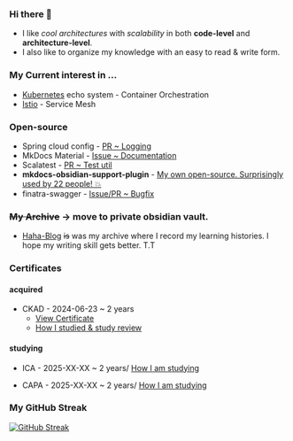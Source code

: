 ### Hi there 👋
- I like *cool architectures* with *scalability* in both **code-level** and **architecture-level**.
- I also like to organize my knowledge with an easy to read & write form.

### My Current interest in ...  
- [Kubernetes](https://kubernetes.io/) echo system - Container Orchestration
- [Istio](https://istio.io/) - Service Mesh

### Open-source
- Spring cloud config - [PR ~ Logging](https://github.com/spring-cloud/spring-cloud-config/pull/2162)
- MkDocs Material - [Issue ~ Documentation](https://github.com/squidfunk/mkdocs-material/issues/5086)
- Scalatest - [PR ~ Test util](https://github.com/scalatest/scalatest/pull/2305)
- **mkdocs-obsidian-support-plugin** - [My own open-source. Surprisingly used by 22 people! 💥](https://github.com/ndy2/mkdocs-obsidian-support-plugin)
- finatra-swagger - [Issue/PR ~ Bugfix](https://github.com/jakehschwartz/finatra-swagger/issues/82)

### ~~My Archive~~ -> move to private obsidian vault.
- [Haha-Blog](https://ndy2.github.io/Haha-Blog/) ~~is~~ was my archive where I record my learning histories. I hope my writing skill gets better. T.T

### Certificates

#### acquired

- CKAD - 2024-06-23 ~ 2 years
  - [View Certificate](https://ti-user-certificates.s3.amazonaws.com/e0df7fbf-a057-42af-8a1f-590912be5460/bf016803-01ea-439c-af10-c821fdc34da9-538bdde0-e39f-4adf-a0ae-a0b96800a854-certificate.pdf)
  - [How I studied & study review](https://github.com/ndy2/CKAD-exercises)

#### studying

- ICA - 2025-XX-XX ~ 2 years/ [How I am studying](https://github.com/ndy2/Istio-Certified-Associate-excercises)

- CAPA - 2025-XX-XX ~ 2 years/ [How I am studying](https://github.com/ndy2/CAPA-Study)

### My GitHub Streak
[![GitHub Streak](https://streak-stats.demolab.com?user=ndy2)](https://git.io/streak-stats)
